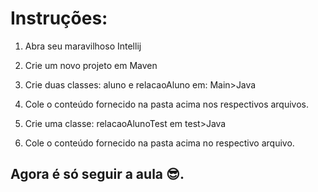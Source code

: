 # Instruções:

 1. Abra seu maravilhoso Intellij

 2. Crie um novo projeto em Maven

 3. Crie duas classes: aluno e relacaoAluno em: Main>Java 

 4. Cole o conteúdo fornecido na pasta acima nos respectivos arquivos.

 5. Crie uma classe: relacaoAlunoTest em test>Java

 6. Cole o conteúdo fornecido na pasta acima no respectivo arquivo.

## Agora é só seguir a aula 😎.
